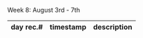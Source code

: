 Week 8: August 3rd - 7th

| day rec.# | timestamp | description |
|-----------|-----------|-------------|